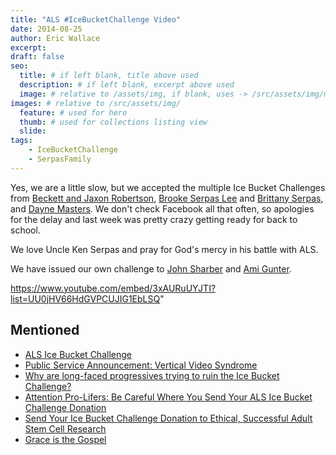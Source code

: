 ```yaml
---
title: "ALS #IceBucketChallenge Video"
date: 2014-08-25
author: Eric Wallace
excerpt:
draft: false
seo:
  title: # if left blank, title above used
  description: # if left blank, excerpt above used
  image: # relative to /assets/img, if blank, uses -> /src/assets/img/meta/default.png
images: # relative to /src/assets/img/
  feature: # used for hero
  thumb: # used for collections listing view
  slide:
tags:
    - IceBucketChallenge
    - SerpasFamily
---
```


Yes, we are a little slow, but we accepted the multiple Ice Bucket Challenges from [Beckett and Jaxon Robertson](https://www.facebook.com/korie.robertson), [Brooke Serpas Lee](https://www.facebook.com/brooke.serpas) and [Brittany Serpas](https://www.facebook.com/brittany.serpas), and [Dayne Masters](https://www.facebook.com/dayne.masters). We don't check Facebook all that often, so apologies for the delay and last week was pretty crazy getting ready for back to school.

We love Uncle Ken Serpas and pray for God's mercy in his battle with ALS.

We have issued our own challenge to [John Sharber](https://www.facebook.com/john.sharber.94) and [Ami Gunter](https://www.facebook.com/ami.gunter).

https://www.youtube.com/embed/3xAURuUYJTI?list=UU0jHV66HdGVPCUJIG1EbLSQ"

## Mentioned

- [ALS Ice Bucket Challenge](http://www.alsa.org/fight-als/ice-bucket-challenge.html)
- [Public Service Announcement: Vertical Video Syndrome](http://ecrosstexas.com/blog/2012/vertical-video-syndrome)
- [Why are long-faced progressives trying to ruin the Ice Bucket Challenge?](http://www.latimes.com/opinion/opinion-la/la-ol-ice-bucket-challenge-backlash-20140821-story.html)
- [Attention Pro-Lifers: Be Careful Where You Send Your ALS Ice Bucket Challenge Donation](http://www.lifenews.com/2014/08/15/attention-pro-lifers-be-careful-where-you-send-your-als-ice-bucket-challenge-donation/)
- [Send Your Ice Bucket Challenge Donation to Ethical, Successful Adult Stem Cell Research](http://www.lifenews.com/2014/08/21/send-your-ice-bucket-challenge-donation-to-ethical-successful-adult-stem-cell-research/)
- [Grace is the Gospel](http://ecrosstexas.com/blog/2009/grace-is-the-gospel-our-salvation)
